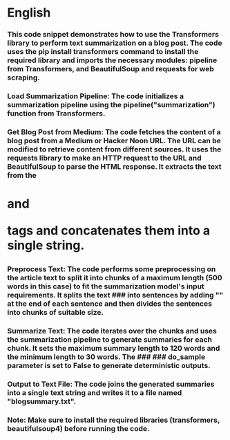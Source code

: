 # English

### This code snippet demonstrates how to use the Transformers library to perform text summarization on a blog post. The code uses the pip install transformers command to install the required library and imports the necessary modules: pipeline from Transformers, and BeautifulSoup and requests for web scraping.
### Load Summarization Pipeline: The code initializes a summarization pipeline using the pipeline("summarization") function from Transformers.

### Get Blog Post from Medium: The code fetches the content of a blog post from a Medium or Hacker Noon URL. The URL can be modified to retrieve content from different sources. It uses the requests library to make an HTTP  request to the URL and BeautifulSoup to parse the HTML response. It extracts the text from the <h1> and <p> tags and concatenates them into a single string.

### Preprocess Text: The code performs some preprocessing on the article text to split it into chunks of a maximum length (500 words in this case) to fit the summarization model's input requirements. It splits the text  ###  into sentences by adding "<eos>" at the end of each sentence and then divides the sentences into chunks of suitable size.

### Summarize Text: The code iterates over the chunks and uses the summarization pipeline to generate summaries for each chunk. It sets the maximum summary length to 120 words and the minimum length to 30 words. The ### ### do_sample parameter is set to False to generate deterministic outputs.

### Output to Text File: The code joins the generated summaries into a single text string and writes it to a file named "blogsummary.txt".

### Note: Make sure to install the required libraries (transformers, beautifulsoup4) before running the code.
